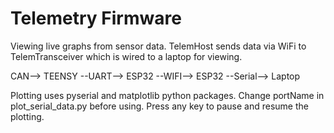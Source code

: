 # Telemetry Firmware
Viewing live graphs from sensor data. TelemHost sends data via WiFi to TelemTransceiver which is wired to a laptop for viewing.

CAN--> TEENSY --UART--> ESP32 --WIFI--> ESP32 --Serial--> Laptop

Plotting uses pyserial and matplotlib python packages. Change portName in plot_serial_data.py before using. Press any key to pause and resume the plotting.
